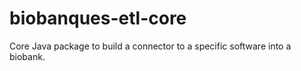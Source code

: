 # biobanques-etl-core
Core Java package to build a connector to a specific software into a biobank.
